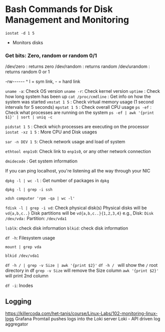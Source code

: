 


# Bash Commands for Disk Management and Monitoring



`iostat -d 1 5`
- Monitors disks

### Get bits: Zero, random or random 0/1
/dev/zero : returns zero
/dev/random : returns random
/dev/urandom : returns random 0 or 1


-rw------
^
l = sym link, - = hard link

`uname -a`: Check OS version
`uname -r`: Check kernel version
`uptime`  : Check how long system has been up
`cat /proc/cmdline` : Get info on how the system was started
`vmstat 1 5` : Check virtual memory usage (1 second intervals for 5 seconds)
`mpstat 1 5` : Check overall CPU usage
`ps -ef` : Check what processes are running on the system
`ps -ef | awk '{print $1}' | sort | uniq -c`

`pidstat 1 5` : Check which processes are executing on the processor
`iostat -xz 1 5` : More CPU and Disk usages

`sar -n DEV 1 5`: Check network usage and load of system

`ethtool enp1s0`: Check link to `enp1s0`, or any other network connection

`dmidecode` : Get system information

If you can ping localhost, you're listening all the way through your NIC


`dpkg -l | wc -l` : Get number of packages in `dpkg`

`dpkg -l | grep -i ssh`


`xdsh computer 'rpm -qa | wc -l'`

`fdisk -l | grep -i vd`: Check physical disk(s)
Physical disks will be `vd{a,b,c..}`
Disk partitions will be `vd{a,b,c..}{1,2,3,4}`
e.g.,
Disk:
`Disk /dev/vda:`
Partition:
`/dev/vda1`

`lsblk`: check disk information
`blkid`: check disk information

`df -h`: Filesystem usage

`mount | grep vda`

`blkid /dev/vda1`

`df -h / | grep -v Size | awk '{print $2}'`
`df -h / ` will show the `/` root directory in df
`grep -v Size` will remove the Size column
`awk '{print $2}'` will print 2nd column


`df -i`: Inodes


## Logging
https://killercoda.com/het-tanis/course/Linux-Labs/102-monitoring-linux-logs
Grafana
Promtail pushes logs into the Loki server
Loki - API driven log aggregator



